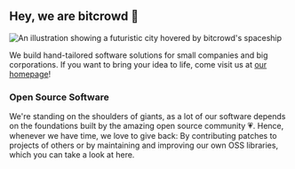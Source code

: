## Hey, we are bitcrowd 👋

![An illustration showing a futuristic city hovered by bitcrowd's spaceship](https://bitcrowd.net/assets/header-landscape_1500w-992799f5719297b7904493dc38f57dc640be0fbd1ad8f231ec7c7a53303cf777.jpg)

We build hand-tailored software solutions for small companies and big corporations. If you want to bring your idea to life, come visit us at [our homepage](https://bitcrowd.net)!

### Open Source Software

We're standing on the shoulders of giants, as a lot of our software depends on the foundations built by the amazing open source community 💗. Hence, whenever we have time, we love to give back: By contributing patches to projects of others or by maintaining and improving our own OSS libraries, which you can take a look at here.

